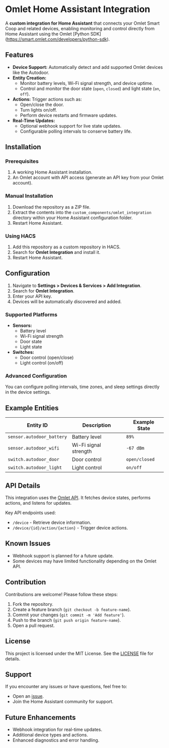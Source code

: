 
# Omlet Home Assistant Integration

A **custom integration for Home Assistant** that connects your Omlet Smart Coop and related devices, enabling monitoring and control directly from Home Assistant using the Omlet [Python SDK] (https://smart.omlet.com/developers/python-sdk).

## Features

- **Device Support:** Automatically detect and add supported Omlet devices like the Autodoor.
- **Entity Creation:**
  - Monitor battery levels, Wi-Fi signal strength, and device uptime.
  - Control and monitor the door state (`open`, `closed`) and light state (`on`, `off`).
- **Actions:** Trigger actions such as:
  - Open/close the door.
  - Turn lights on/off.
  - Perform device restarts and firmware updates.
- **Real-Time Updates:**
  - Optional webhook support for live state updates.
  - Configurable polling intervals to conserve battery life.

## Installation

### Prerequisites
1. A working Home Assistant installation.
2. An Omlet account with API access (generate an API key from your Omlet account).

### Manual Installation
1. Download the repository as a ZIP file.
2. Extract the contents into the `custom_components/omlet_integration` directory within your Home Assistant configuration folder.
3. Restart Home Assistant.

### Using HACS
1. Add this repository as a custom repository in HACS.
2. Search for **Omlet Integration** and install it.
3. Restart Home Assistant.

## Configuration

1. Navigate to **Settings > Devices & Services > Add Integration**.
2. Search for **Omlet Integration**.
3. Enter your API key.
4. Devices will be automatically discovered and added.

### Supported Platforms
- **Sensors:**
  - Battery level
  - Wi-Fi signal strength
  - Door state
  - Light state
- **Switches:**
  - Door control (open/close)
  - Light control (on/off)

### Advanced Configuration
You can configure polling intervals, time zones, and sleep settings directly in the device settings.

## Example Entities

| Entity ID                     | Description            | Example State |
|-------------------------------|------------------------|---------------|
| `sensor.autodoor_battery`     | Battery level          | `89%`         |
| `sensor.autodoor_wifi`        | Wi-Fi signal strength  | `-67 dBm`     |
| `switch.autodoor_door`        | Door control           | `open/closed` |
| `switch.autodoor_light`       | Light control          | `on/off`      |

## API Details

This integration uses the [Omlet API](https://smart.omlet.com/developers/api#/). It fetches device states, performs actions, and listens for updates.

Key API endpoints used:
- `/device` - Retrieve device information.
- `/device/{id}/action/{action}` - Trigger device actions.

## Known Issues

- Webhook support is planned for a future update.
- Some devices may have limited functionality depending on the Omlet API.

## Contribution

Contributions are welcome! Please follow these steps:
1. Fork the repository.
2. Create a feature branch (`git checkout -b feature-name`).
3. Commit your changes (`git commit -m 'Add feature'`).
4. Push to the branch (`git push origin feature-name`).
5. Open a pull request.

## License

This project is licensed under the MIT License. See the [LICENSE](LICENSE) file for details.

## Support

If you encounter any issues or have questions, feel free to:
- Open an [issue](https://github.com/krozgrov/ha-omlet-integration/issues).
- Join the Home Assistant community for support.

## Future Enhancements

- Webhook integration for real-time updates.
- Additional device types and actions.
- Enhanced diagnostics and error handling.

